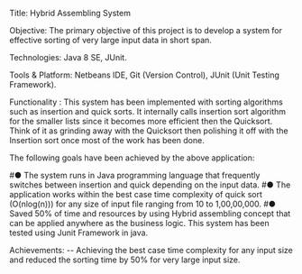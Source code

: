 Title: Hybrid Assembling System

Objective: The primary objective of this project is to develop a system for effective sorting of very large input data in short span.

Technologies: Java 8 SE, JUnit.

Tools & Platform: Netbeans IDE, Git (Version Control), JUnit (Unit Testing Framework).

Functionality : This system has been implemented with sorting algorithms such as insertion and quick sorts. It internally calls insertion sort algorithm for the smaller lists since it becomes more efficient then the Quicksort. Think of it as grinding away with the Quicksort then polishing it off with the Insertion sort once most of the work has been done.

The following goals have been achieved by the above application:

#● The system runs in Java programming language that frequently switches between insertion and quick depending on the input data.
#● The application works within the best case time complexity of quick sort (O(nlog(n))) for any size of input file ranging from 10 to 1,00,00,000.
#● Saved 50% of time and resources by using Hybrid assembling concept that can be applied anywhere as the business logic. This system has been tested using Junit Framework in java.

Achievements: 
-- Achieving the best case time complexity for any input size and reduced the sorting time by 50% for very large input size.
